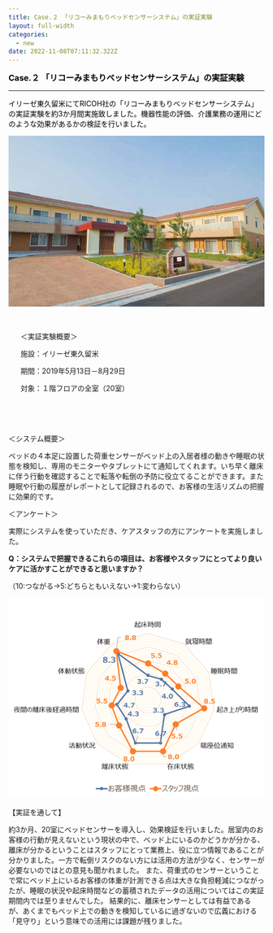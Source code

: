 ```yaml
---
title: Case.２ 「リコーみまもりベッドセンサーシステム」の実証実験
layout: full-width
categories:
  - new
date: 2022-11-08T07:11:32.322Z
---
```

<p style="text-align: left;" data-mce-style="text-align: left;"><span style="font-size: 16px;" data-mce-style="font-size: 16px;"><strong><span style="color: #000000;" data-mce-style="color: #000000;">Case.２ 「リコーみまもりベッドセンサーシステム」の実証実験</span></strong></span></p>

<div class="cc-m-all-content j-module j-hr" id="cc-m-all-content-12069877760" data-action="content" ng-non-bindable=""><hr></div>

<p style="text-align: left;" data-mce-style="text-align: left;"><span style="color: #000000; font-size: 14px;" data-mce-style="color: #000000; font-size: 14px;">イリーゼ東久留米にてRICOH社の「リコーみまもりベッドセンサーシステム」の実証実験を約3か月間実施致しました。機器性能の評価、介護業務の運用にどのような効果があるかの検証を行いました。</span></p>

![](/images/image.jpg)

<br>

<div class="border-2 border-gray-300 rounded-md outline- 4 p-2 "><ul class="list-disc list-inside "> ＜実証実験概要＞<P>施設：イリーゼ東久留米</p> <p>期間：2019年5月13日－8月29日</p> <p>対象：１階フロアの全室（20室）</p></ul><br></div></input><br>

<img src="https://image.jimcdn.com/app/cms/image/transf/none/path/s96da70f606bae585/image/i44135782bc476373/version/1573110229/image.png" data-orig-width="652" data-orig-height="310" alt="" style="height: 356.069px;">

<span class="text-xs text-black">＜システム概要＞</span>

<span class="text-xs text-black">ベッドの４本足に設置した荷重センサーがベッド上の入居者様の動きや睡眠の状態を検知し、専用のモニターやタブレットにて通知してくれます。いち早く離床に伴う行動を確認することで転落や転倒の予防に役立てることができます。また睡眠や行動の履歴がレポートとして記録されるので、お客様の生活リズムの把握に効果的です。</span>

<span class="text-xs text-black">＜アンケート＞</span>

<span class="text-xs text-black">実際にシステムを使っていただき、ケアスタッフの方にアンケートを実施しました。</span>

<div class="border-2 border-gray-300 rounded-md outline- 4 p-2 "><strong>Q：システムで把握できるこれらの項目は、お客様やスタッフにとってより良い ケアに活かすことができると思いますか？</strong><br> 

<span class="text-xs text-black text-left">（10:つながる→5:どちらともいえない→1:変わらない）</span></div>

![](/images/image-4-.png)

<span class="text-xs text-black">【実証を通して】</sapn>

<span class="text-xs text-black">約3か月、20室にベッドセンサーを導入し、効果検証を行いました。居室内のお客様の行動が見えないという現状の中で、ベッド上にいるのかどうかが分かる、離床が分かるということはスタッフにとって業務上、役に立つ情報であることが分かりました。一方で転倒リスクのない方には活用の方法が少なく、センサーが必要ないのではとの意見も聞かれました。 また、荷重式のセンサーということで常にベッド上にいるお客様の体重が計測できる点は大きな負担軽減につながったが、睡眠の状況や起床時間などの蓄積されたデータの活用についてはこの実証期間内では至りませんでした。 結果的に、離床センサーとしては有益であるが、あくまでもベッド上での動きを検知しているに過ぎないので広義における「見守り」という意味での活用には課題が残りました。</span>

<link href="https://cdn.jsdelivr.net/npm/tailwindcss/dist/tailwind.min.css" rel="stylesheet"> <style>